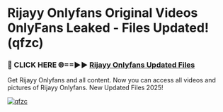 # Rijayy Onlyfans Original Videos 0nlyFans Leaked - Files Updated! (qfzc)

<h3>🔴 CLICK HERE 🌐==►► <a href="https://tinyurl.com/ehrbuxhb" rel="nofollow">Rijayy Onlyfans Updated Files</a></h3>

Get Rijayy Onlyfans and all content. Now you can access all videos and pictures of Rijayy Onlyfans. New Updated Files 2025!

[![qfzc](https://i.imgur.com/lVYEuWS.gif)](https://tinyurl.com/ehrbuxhb)

